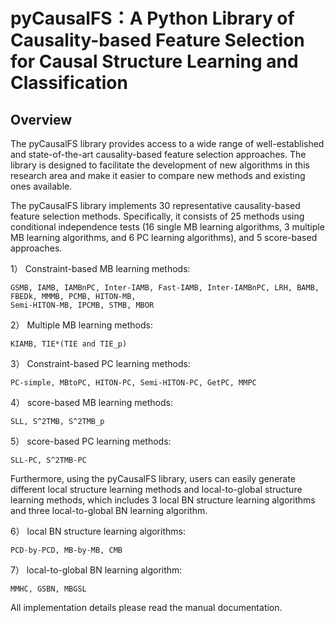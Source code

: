﻿# pyCausalFS：A Python Library of Causality-based Feature Selection for Causal Structure Learning and Classification

## Overview

The pyCausalFS library provides access to a wide range of well-established and state-of-the-art causality-based feature selection approaches. The library is designed to facilitate the development of new algorithms in this research area and make it easier to compare new methods and existing ones available.  
  	
The pyCausalFS library implements 30 representative causality-based feature selection methods. Specifically, it consists of 25 methods using conditional independence tests (16 single MB learning algorithms, 3 multiple MB learning algorithms, and 6 PC learning algorithms), and 5 score-based approaches. 
  
1）	Constraint-based MB learning methods:

	GSMB, IAMB, IAMBnPC, Inter-IAMB, Fast-IAMB, Inter-IAMBnPC, LRH, BAMB, FBEDk, MMMB, PCMB, HITON-MB,
	Semi-HITON-MB, IPCMB, STMB, MBOR

2）	Multiple MB learning methods:

	KIAMB, TIE*(TIE and TIE_p)

3）	Constraint-based PC learning methods:

	PC-simple, MBtoPC, HITON-PC, Semi-HITON-PC, GetPC, MMPC

4）	score-based MB learning methods:

	SLL, S^2TMB, S^2TMB_p

5）	score-based PC learning methods:

	SLL-PC, S^2TMB-PC

Furthermore, using the pyCausalFS library, users can easily generate different local structure learning methods and local-to-global structure learning methods, which includes 3 local BN structure learning algorithms and three local-to-global BN learning algorithm.

6）	local BN structure learning algorithms:

	PCD-by-PCD, MB-by-MB, CMB

7）	local-to-global BN learning algorithm:

	MMHC, GSBN, MBGSL
    
All implementation details please read the manual documentation.
